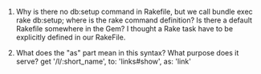 1. Why is there no db:setup command in Rakefile, but we call bundle exec rake db:setup; where is the rake command definition? Is there a default Rakefile somewhere in the Gem? I thought a Rake task have to be explicitly defined
in our RakeFile.

2. What does the "as" part mean in this syntax? What purpose does it serve?
get  '/l/:short_name', to: 'links#show',   as: 'link'